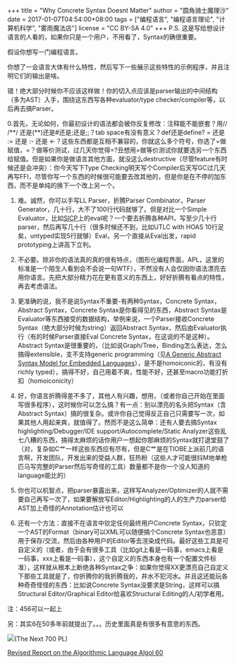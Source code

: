 +++
title = "Why Concrete Syntax Doesnt Matter"
author = "圆角骑士魔理沙"
date = 2017-01-07T04:54:00+08:00
tags = ["编程语言", "编程语言理论", "计算机科学", "雾雨魔法店"]
license = "CC BY-SA 4.0"
+++
P.S. 这是写给想设计语言的人看的，如果你只是一个用户，不用看了，Syntax的确很重要。

假设你想写一门编程语言。

你想了一会语言大体有什么特性，然后写下一些展示这些特性的示例程序，并且注明它们的输出是啥。

错！绝大部分时候你不应该这样做！你的切入点应该是parser输出的中间结构（多为AST）入手，围绕这东西写各种evaluator/type checker/compiler等，以后再去搞Parser。  


0.首先，无论如何，你最初设计的语法都会被你反复修改：注释能不能嵌套？用// /\*\*/ 还是(\*\*)还是#还是;还是;;？tab space有没有意义？def还是define? = 还是 := 还是 :- 还是 <-？这些东西都是互相不兼容的，你就这么多个符号，你选了=做赋值，=？做等价测试，过几天你觉得=?丑想用=做等价测试你就要选另一个东西给赋值。但是如果你是做语言其他方面，就没这么destructive（尽管feature有时候还是会冲突）：你今天写下Type Checking明天写个Compiler后天写GC过几天再写FFI，尽管你写一个东西的时候很可能要去改其他的，但是你是在不停的加东西，而不是单纯的换下一个改上另一个。  


1. 难。诚然，你可以手写LL Parser，折腾Parser Combinator，Parser Generator，几十行，大不了100行代码就够了。但是对比一个Simple Evaluator，比如[SICP](https://mitpress.mit.edu/sicp/full-text/sicp/book/node77.html)上的eval呢？一个要去折腾各种API，写至少几十行parser，然后再写几十行（很多时候还不到，比如UTLC with HOAS 10行足矣，untyped实现5行就够）Eval，另一个直接从Eval出发，rapid prototyping上讲高下立判。  


2. 不必要。除非你的语法真的真的很有特点，（图形化编程界面，APL，这里的标准是一个陌生人看到会不会说一句WTF），不然没有人会仅因你语法漂亮去用你语言。先把大部分精力花在更有意义的东西上，好好折腾有看点的特性，再去考虑语法。  


3. 更准确的说，我不是说Syntax不重要-有两种Syntax，Concrete Syntax，Abstract Syntax，Concrete Syntax是你看得见的东西，Abstract Syntax是Evaluator等东西接受的数据结构，举例来说，一个Parser接收Concrete Syntax（绝大部分时候为string）返回Abstract Syntax，然后由Evaluator执行（有的时候Parser直接Eval Concrete Syntax，在这说的不是这种）。Abstract Syntax是很重要的，（比如说Graph/Tree，Binding怎么表达，怎么搞得extensible，支不支持generic programming（见[A Generic Abstract Syntax Model for Embedded Languages](http://www.cse.chalmers.se/~emax/documents/axelsson2012generic.pdf)），是不是homoiconic的，有没有richly typed），搞得不好，自己用着不爽，性能不好，还甚至macro功能打折扣（homoiconicity）  


4. 好，你语言折腾得差不多了，其他人有兴趣，想用，（或者你自己开始在里面写很多程序），这时候你可以怎么搞？有一点：别以漂亮的名头把Syntax（含Abstract Syntax）搞的很复杂。或许你自己觉得反正自己只需要写一次，如果其他人用起来爽，就值得了。然而不是这么简单：还有人要去搞Syntax highlighting/Debugger/IDE support/Autocomplete/Static Analyzer这些乱七八糟的东西，搞得太麻烦的话你用户一想起你那麻烦的Syntax就打退堂鼓了（对，复杂如C艹一样这些东西应有尽有，但是C艹是在TIOBE上派前几的语言啊，开发团队，开发出来的受益人群，狂热粉（这些人才可能很抖M地单枪匹马写完整的Parser然后写奇怪的工具）数量都不是你一个没人知道的language能比的）

5. 你也可以机智点，把parser暴露出来，这样写Analyzer/Optimizer的人就不需要自己再写一次了，如果要解放写Editor/Highlighting的人的生产力parser给AST加上奇怪的Annotation估计也可以  


6. 还有一个方法：直接不在语言中钦定任何最终用户Concrete Syntax，只钦定一个AST的Format（binary可以XML可以随便搞个Concrete Syntax也恶意）用于保存/交流，然后由各种用户的Editor等去渲染成代码。最好这些工具是可自定义的（或者，由于会有很多工具（比如git上看是一码事，emacs上看是一码事，xxx上看是一码事），这个自定义的东西本身也有一个配置文件标准），这样就从根本上断绝各种Syntax之争：如果你觉得XX更漂亮自己自定义下那些工具就是了，你折腾你的我折腾我的，井水不犯河水。并且这还能玩各种奇奇怪怪的东西：比如说Concrete Syntax没要求是String，这样可以搞Structural Editor/Graphical Editor给喜欢Structural Editing的人/初学者用。  


注：456可以一起上

另：其实6在50多年前就提出了。。。历史里面真是有很多有意思的东西。

![](v2-5a3023ac9585c13e99549f8d847901cd_b.png)(The Next 700 PL)

[Revised Report on the Algorithmic Language Algol 60](http://www.masswerk.at/algol60/report.htm)
